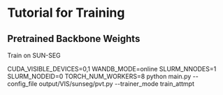 # Tutorial for Training

## Pretrained Backbone Weights

Train on SUN-SEG

CUDA_VISIBLE_DEVICES=0,1 WANDB_MODE=online SLURM_NNODES=1 SLURM_NODEID=0 TORCH_NUM_WORKERS=8 python main.py --config_file output/VIS/sunseg/pvt.py --trainer_mode train_attmpt




